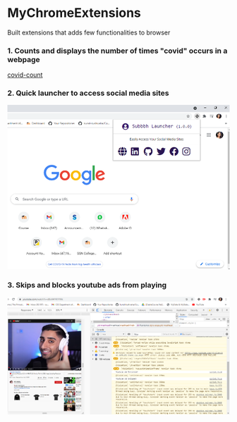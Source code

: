 # MyChromeExtensions
Built extensions that adds few functionalities to browser

### 1. Counts and displays the number of times "covid" occurs in a webpage
[covid-count](basics/popup_output.txt)
### 2. Quick launcher to access social media sites
![subbbh launcher](subbbh-launcher/output.png)
### 3. Skips and blocks youtube ads from playing
![ad blocker](adblocker-youtube/output.png)
